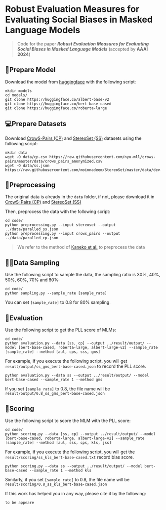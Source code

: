 # Robust Evaluation Measures for Evaluating Social Biases in Masked Language Models
> Code for the paper ***Robust Evaluation Measures for Evaluating Social Biases in Masked Language Models*** (accepted by **AAAI 2024**)

## 🚴Prepare Model
Download the model from [huggingface](https://huggingface.co/) with the following script:


```
mkdir models
cd models/
git clone https://huggingface.co/albert-base-v2
git clone https://huggingface.co/bert-base-cased
git clone https://huggingface.co/roberta-large
```

## 💻Prepare Datasets
Download [CrowS-Pairs (CP)](https://github.com/nyu-mll/crows-pairs) and [StereoSet (SS)](https://github.com/moinnadeem/StereoSet) datasets using the following script:
```
mkdir data
wget -O data/cp.csv https://raw.githubusercontent.com/nyu-mll/crows-pairs/master/data/crows_pairs_anonymized.csv
wget -O data/ss.json https://raw.githubusercontent.com/moinnadeem/StereoSet/master/data/dev.json
```


## 🧘Preprocessing

The original data is already in the `data` folder, if not, please download it in [CrowS-Pairs (CP)](https://github.com/nyu-mll/crows-pairs) and [StereoSet (SS)](https://github.com/moinnadeem/StereoSet)

Then, preprocess the data with the following script:
```
cd code/
python preprocessing.py --input stereoset --output ../data/paralled_ss.json
python preprocessing.py --input crows_pairs --output ../data/paralled_cp.json
```
> We refer to the method of [Kaneko et al.](https://github.com/kanekomasahiro/evaluate_bias_in_mlm) to preprocess the data

## 💇‍♂️Data Sampling
Use the following script to sample the data, the sampling ratio is 30%, 40%, 50%, 60%, 70% and 80%:
```
cd code/
python sampling.py --sample_rate [sample_rate]
```
You can set `[sample_rate]` to 0.8 for 80% sampling.

## 🎯Evaluation
Use the following script to get the PLL score of MLMs:
```
cd code/
python evaluation.py --data [ss, cp] --output ../result/output/ --model [bert-base-cased, roberta-large, albert-large-v2] --sample_rate [sample_rate] --method [aul, cps, sss, gms]
```

For example, if you execute the following script, you will get `result/output/ss_gms_bert-base-cased.json` to record the PLL score.
```
python evaluation.py --data ss --output ../result/output/ --model bert-base-cased --sample_rate 1 --method gms
```
If you set `[sample_rate]` to 0.8, the file name will be `result/output/0.8_ss_gms_bert-base-cased.json`

## 📄Scoring
Use the following script to score the MLM with the PLL score:
```
cd code/
python scoring.py --data [ss, cp] --output ../result/output/ --model [bert-base-cased, roberta-large, albert-large-v2] --sample_rate [sample_rate] --method [aul, sss, cps, kls, jss]
```
For example, if you execute the following script, you will get the `result/scoring/ss_kls_bert-base-cased.txt` record bias score.

```
python scoring.py --data ss --output ../result/output/ --model bert-base-cased --sample_rate 1 --method kls
```
Similarly, if you set `[sample_rate]` to 0.8, the file name will be `result/scoring/0.8_ss_kls_bert-base-cased.json`

If this work has helped you in any way, please cite it by the following:
```
to be appeare
```